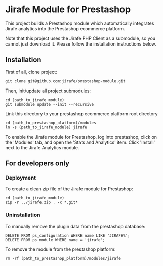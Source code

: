 # Jirafe Module for Prestashop

This project builds a Prestashop module which automatically integrates Jirafe analytics into the Prestashop ecommerce platform.

Note that this project uses the Jirafe PHP Client as a submodule, so you cannot just download it.  Please follow the installation instructions below.

## Installation

First of all, clone project:

    git clone git@github.com:jirafe/prestashop-module.git

Then, init/update all project submodules:

    cd (path_to_jirafe_module)
    git submodule update --init --recursive

Link this directory to your prestashop ecommerce platform root directory

    cd (path_to_prestashop_platform)/modules
    ln -s (path_to_jirafe_module) jirafe

To enable the Jirafe module for Prestashop, log into prestashop, click on the 'Modules' tab, and open the 'Stats and Analytics' item.  Click 'Install' next to the Jirafe Analytics module.

## For developers only

### Deployment

To create a clean zip file of the Jirafe module for Prestashop:

    cd (path_to_jirafe_module)
    zip -r ../jirafe.zip . -x *.git*
    
### Uninstallation

To manually remove the plugin data from the prestashop database:

    DELETE FROM ps_configuration WHERE name LIKE 'JIRAFE%';
    DELETE FROM ps_module WHERE name = 'jirafe';

To remove the module from the prestashop platform:

    rm -rf (path_to_prestashop_platform)/modules/jirafe
    

